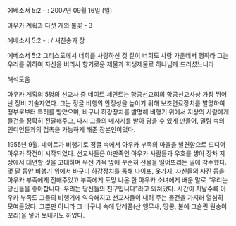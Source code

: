 에베소서 5:2 - : 
2007년 09월 16일 (일)

아우카 계획과 다섯 개의 불꽃 - 3



에베소서 5:2 - : / 새찬송가  장


에베소서 5:2 
그리스도께서 너희를 사랑하신 것 같이 너희도 사랑 가운데서 행하라 그는 우리를 위하여 자신을 버리사 향기로운 제물과 희생제물로 하나님께 드리셨느니라

해석도움





아우카 계획의 5명의 선교사 중 네이트 세인트는 항공선교회의 항공선교사상 가장 뛰어난 정비 기술자였다. 그는 정글 비행의 안정성을 높이기 위해 보조연료장치를 발명하여 정부로부터 특허를 받았으며, 바구니 하강장치를 발명해 비행기 위에서 지상의 사람에게 물건을 정확히 전달해주고, 다시 그들의 메시지를 받아 담을 수 있게 만들어, 밀림 속의 인디언들과의 접촉을 가능하게 해준 장본인이었다. 

1955년 9월. 네이트가 비행기로 정글 속에서 아우카 부족의 마을을 발견함으로 드디어 아우카 작전이 시작되었다. 선교사들은 야만족인 아우카 사람들과 우호를 쌓아 장차 지상에서 대면할 것을 고대하며 우선 가옥 옆에 꾸준히 선물을 떨어뜨리는 일에 착수했다. 
몇 달 동안 비행기 위에서 바구니 하강장치를 통해 나이프, 옷가지, 자신들의 사진 등을 아우카 부족에게 전해주었고 부족에게 도망 나온 한 아우카 소녀에게 배운 말로 “우리는 당신들을 좋아합니다. 우리는 당신들의 친구입니다”라고 외쳐댔다. 
시간이 지날수록 아우카 부족도 그들의 비행기에 익숙해지고 선교사들이 내려 주는 물건을 가지러 열심히 모여들었다. 그뿐만 아니라 그 바구니 속에 답례품(산 앵무새, 땅콩, 불에 그슬린 원숭이 꼬리)을 넣어 보내기도 하였다.